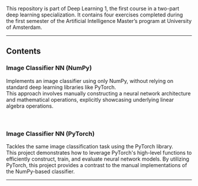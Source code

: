 
This repository is part of Deep Learning 1, the first course in a two-part deep learning specialization. It contains four exercises completed during the first semester of the Artificial Intelligence Master’s program at University of Amsterdam.

---

## Contents

### Image Classifier NN (NumPy)
Implements an image classifier using only NumPy, without relying on standard deep learning libraries like PyTorch.<br>
This approach involves manually constructing a neural network architecture and mathematical operations, explicitly showcasing underlying linear algebra operations.
<br><br><br>

### Image Classifier NN (PyTorch)
Tackles the same image classification task using the PyTorch library.<br>
This project demonstrates how to leverage PyTorch's high-level functions to efficiently construct, train, and evaluate neural network models. 
By utilizing PyTorch, this project provides a contrast to the manual implementations of the NumPy-based classifier.

---
